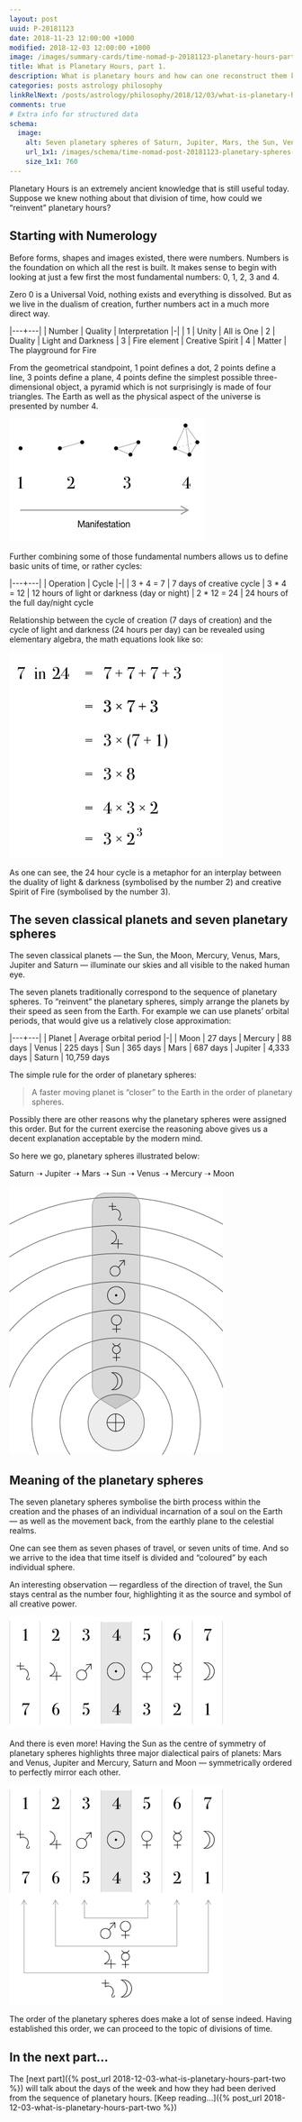 ```yaml
---
layout: post
uuid: P-20181123
date: 2018-11-23 12:00:00 +1000
modified: 2018-12-03 12:00:00 +1000
image: /images/summary-cards/time-nomad-p-20181123-planetary-hours-part-one.jpg
title: What is Planetary Hours, part 1.
description: What is planetary hours and how can one reconstruct them knowing some basic numerology and common sense.
categories: posts astrology philosophy
linkRelNext: /posts/astrology/philosophy/2018/12/03/what-is-planetary-hours-part-two.html
comments: true
# Extra info for structured data
schema:
  image:
    alt: Seven planetary spheres of Saturn, Jupiter, Mars, the Sun, Venus, Mercury, the Moon above the planet Earth.
    url_1x1: /images/schema/time-nomad-post-20181123-planetary-spheres-1x1.jpg
    size_1x1: 760
---
```


Planetary Hours is an extremely ancient knowledge that is still useful today. Suppose we knew nothing about that division of time, how could we “reinvent” planetary hours?

## Starting with Numerology

Before forms, shapes and images existed, there were numbers. Numbers is the foundation on which all the rest is built. It makes sense to begin with looking at just a few first the most fundamental numbers: 0, 1, 2, 3 and 4.

Zero 0 is a Universal Void, nothing exists and everything is dissolved. But as we live in the dualism of creation, further numbers act in a much more direct way.

|---+---|
| Number | Quality | Interpretation
|-|
| 1 | Unity | All is One
| 2 | Duality | Light and Darkness
| 3 | Fire element | Creative Spirit
| 4 | Matter | The playground for Fire

From the geometrical standpoint, 1 point defines a dot, 2 points define a line, 3 points define a plane, 4 points define the simplest possible three-dimensional object, a pyramid which is not surprisingly is made of four triangles. The Earth as well as the physical aspect of the universe is presented by number 4.

![Geometrical meaning of numbers 1 to 4: point, line, plane, 3-d shape](/images/illustrations/time-nomad-fig-geometry-points-1-to-4.png "Geometrical meaning of numbers 1 to 4: point, line, plane, 3-d shape")

Further combining some of those fundamental numbers allows us to define basic units of time, or rather cycles:

|---+---|
| Operation | Cycle
|-|
| 3 + 4 = 7 | 7 days of creative cycle
| 3 * 4 = 12 | 12 hours of light or darkness (day or night)
| 2 * 12 = 24 | 24 hours of the full day/night cycle

Relationship between the cycle of creation (7 days of creation) and the cycle of light and darkness (24 hours per day) can be revealed using elementary algebra, the math equations look like so:

![Seven days and 24 hours in numerology](/images/illustrations/time-nomad-fig-numerology-7-and-24.png "Seven days and 24 hours in numerology")

As one can see, the 24 hour cycle is a metaphor for an interplay between the duality  of light & darkness (symbolised by the number 2) and creative Spirit of Fire (symbolised by the number 3).

## The seven classical planets and seven planetary spheres

The seven classical planets — the Sun, the Moon, Mercury, Venus, Mars, Jupiter and Saturn — illuminate our skies and all visible to the naked human eye.

The seven planets traditionally correspond to the sequence of planetary spheres. To “reinvent” the planetary spheres, simply arrange the planets by their speed as seen from the Earth. For example we can use planets’ orbital periods, that would give us a relatively close approximation:

|---+---|
| Planet | Average orbital period
|-|
| Moon | 27 days
| Mercury | 88 days
| Venus | 225 days
| Sun | 365 days
| Mars | 687 days
| Jupiter | 4,333 days
| Saturn | 10,759 days

The simple rule for the order of planetary spheres:

> A faster moving planet is “closer” to the Earth in the order of planetary spheres.

Possibly there are other reasons why the planetary spheres were assigned this order. But for the current exercise the reasoning above gives us a decent explanation acceptable by the modern mind.

So here we go, planetary spheres illustrated below:

Saturn ➝ Jupiter ➝ Mars ➝ Sun ➝ Venus ➝ Mercury ➝ Moon

![Order of planetary spheres and flow of time](/images/illustrations/time-nomad-fig-planetary-spheres-flow-of-time.png "Order of planetary spheres and flow of time")

## <a id="meaning-of-planetary-spheres"></a>Meaning of the planetary spheres

The seven planetary spheres symbolise the birth process within the creation and the phases of an individual incarnation of a soul on the Earth — as well as the movement back, from the earthly plane to the celestial realms.

One can see them as seven phases of travel, or seven units of time. And so we arrive to the idea that time itself is divided and “coloured” by each individual sphere.

An interesting observation — regardless of the direction of travel, the Sun stays central as the number four, highlighting it as the source and symbol of all creative power.

![Order of planetary hours](/images/illustrations/time-nomad-fig-planetary-hours-order.png "Order of planetary hours")

And there is even more! Having the Sun as the centre of symmetry of planetary spheres highlights three major dialectical pairs of planets: Mars and Venus, Jupiter and Mercury, Saturn and Moon — symmetrically ordered to perfectly mirror each other.

![Dialectical pairs in the planetary hours - Mars and Venus, Jupiter and Mercury, Saturn and Moon](/images/illustrations/time-nomad-fig-planetary-hours-dialectical-pairs.png "Dialectical pairs in the planetary hours - Mars and Venus, Jupiter and Mercury, Saturn and Moon")

The order of the planetary spheres does make a lot of sense indeed. Having established this order, we can proceed to the topic of divisions of time.

## In the next part…

The [next part]({% post_url 2018-12-03-what-is-planetary-hours-part-two %}) will talk about the days of the week and how they had been derived from the sequence of planetary hours. [Keep reading…]({% post_url 2018-12-03-what-is-planetary-hours-part-two %})